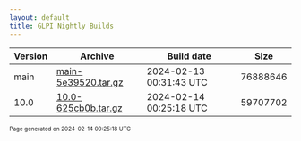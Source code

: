 ```yaml
---
layout: default
title: GLPI Nightly Builds
---
```


Version|Archive|Build date|Size
---|---|---|---
main|[main-5e39520.tar.gz](main-5e39520.tar.gz)|2024-02-13 00:31:43 UTC|76888646
10.0|[10.0-625cb0b.tar.gz](10.0-625cb0b.tar.gz)|2024-02-14 00:25:18 UTC|59707702

<font size="1">Page generated on 2024-02-14 00:25:18 UTC</font>

